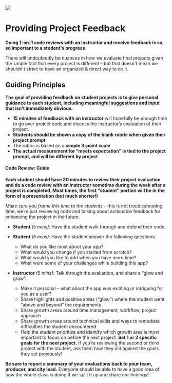 ![](https://ga-dash.s3.amazonaws.com/production/assets/logo-9f88ae6c9c3871690e33280fcf557f33.png)

# Providing Project Feedback

**Doing 1-on-1 code reviews with an instructor and receive feedback is so, so important to a student's progress.**

There will undoubtedly be nuances in how we evaluate final projects given the simple fact that every project is different – but that doesn't mean we shouldn't strive to have an organized & direct way to do it.

## Guiding Principles

**The goal of providing feedback on student projects is to give personal guidance to each student, including meaningful suggestions and input that isn’t immediately obvious.**

- **15 minutes of feedback with an instructor** will hopefully be enough time to go over project code and discuss the instructor’s evaluation of their project.
- **Students should be shown a copy of the blank rubric when given their project prompt**
- The rubric is based on a **simple 3-point scale**
- **The actual measurement for “meets expectation” is tied to the project prompt, and will be different by project**

#### Code Review: Guide

**Each student should have 30 minutes to review their project evaluation and do a code review with an instructor sometime during the week after a project is completed. Most times, the first "student" portion will be in the form of a presentation (but much shorter!)**

*Make sure you frame this time to the students* – this is not troubleshooting time, we’re just reviewing code and talking about actionable feedback for enhancing the project in the future.

- **Student** *(5 mins)*:  Have the student walk through and defend their code.

- **Student** *(5 mins)*:  Have the student answer the following questions.

  - What do you like most about your app?
  - What would you change if you started from scratch?
  - What would you like to add when you have more time?
  - What were some of your challenges while building this app?


- **Instructor** *(5 mins)*:  Talk through the evaluation, and share a “glow and grow”.

  - Make it personal – what about the app was exciting or intriguing for you as a user?
  - Share highlights and positive areas (“glow”) where the student went “above and beyond” the requirements
  - Share growth areas around time management, workflow, project approach
  - Share growth areas around technical skills and ways to remediate difficulties the student encountered
  - Help the student prioritize and identify which growth area is most important to focus on before the next project. **Set 1 or 2 specific goals for the next project.** If you’re reviewing the second or third project with the student, ask them how they did against the goals they set previously!

**Be sure to report a summary of your evaluations back to your team, producer, and city lead.** Everyone should be able to have a good idea of how the whole class is doing if we split it up and share our findings!
